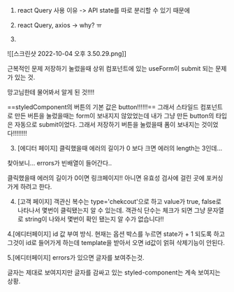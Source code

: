 1. react Query 사용 이유 
 -> API state를 따로 분리할 수 있기 때문에


2. react Query, axios -> why?  ㅠ


28. 
![[스크린샷 2022-10-04 오후 3.50.29.png]]

근복적인 문제
저장하기 눌렀을때 상위 컴포넌트에 있는 useForm이 submit 되는 문제가 있는 것.

망고님한테 물어봐서 알게 된 것!!!!

==styledComponent의 버튼의 기본 값은 button!!!!!!==
그래서 스타일드 컴포넌트로 만든 버튼을 눌렀을때는 form이 보내지지 않았었는데 내가 그냥 만든 button의 타입은 자동으로 submit이었다. 그래서 저장하기 버튼을 눌렀을때 폼이 보내지는 것이었다!!!!!!!!




3. [에디터 페이지]
클릭했을때 에러의 길이가 0 보다 크면 에러의 length는 3인데…

찾아보니… errors가 빈배열이 들어간다..

클릭했을때 에러의 길이가 0이면 링크페이지!! 아니면 유효성 검사에 걸린 곳에 포커싱 가게 하려고 한다.

4. [고객 페이지]
객관신 복수는 type='chekcout'으로 하고 value가 true, false로 나타나서 몇번이 클릭됐는지 알 수 있는데. 객관식 단수는 체크가 되면 그냥 문자열로 string이 나와서 몇번이 확인 됐는지 알 수가  없습니다!!


4.[에디터페이지] id 값  부여 방식.
현재는 옵션 박스를 누르면 state가 + 1 되도록 하고 그것이 id로 들어가게 하는데 template을 받아서 오면 id값이 얽혀 삭제기능이 안된다.

5.[에디터페이지] errors가 있으면 글자를 보여주는것.

글자는 제대로 보여지지만 글자를 감싸고 있는 styled-component는 계속 보여지는 상황.

